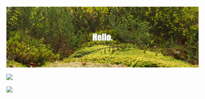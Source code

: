 ![Header image](https://github.com/xHithy/xHithy/blob/main/assets/background-image.png?raw=true)

![](https://github-readme-streak-stats.herokuapp.com/?user=xHithy&theme=tokyonight&hide_border=true)<br/>

[![](https://visitcount.itsvg.in/api?id=xHithy&icon=0&color=0)](https://visitcount.itsvg.in)
